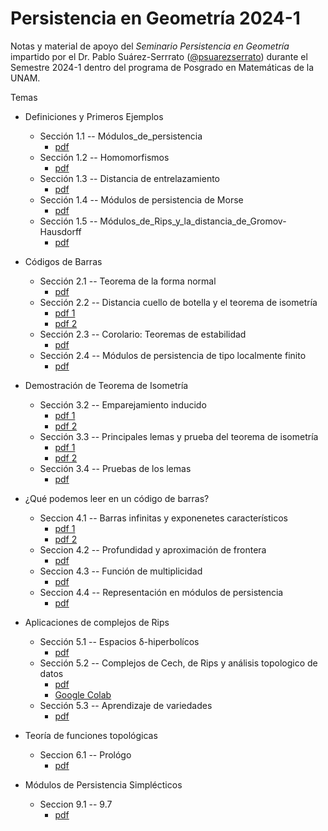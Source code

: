 # Persistencia en Geometría 2024-1
Notas y material de apoyo del _Seminario Persistencia en Geometría_ impartido por el Dr. Pablo Suárez-Serrrato ([@psuarezserrato](https://github.com/psuarezserrato)) durante el Semestre 2024-1 dentro del programa de Posgrado en Matemáticas de la UNAM.

Temas

* Definiciones y Primeros Ejemplos 
    * Sección 1.1 -- Módulos_de_persistencia
        * [pdf](https://github.com/appliedgeometry/Persistencia-en-Geometria-2024-1/blob/main/pdf/Modulos_de_Persistencia_y_Homomorfismos.pdf)
    * Sección 1.2 -- Homomorfismos
        * [pdf](https://github.com/appliedgeometry/Persistencia-en-Geometria-2024-1/blob/main/pdf/Modulos_de_Persistencia_y_Homomorfismos.pdf)
    * Sección 1.3 -- Distancia de entrelazamiento
        * [pdf](https://github.com/appliedgeometry/Persistencia-en-Geometria-2024-1/blob/main/pdf/Modulos_de_Persistencia_y_Homomorfismos.pdf)
    * Sección 1.4 -- Módulos de persistencia de Morse
        * [pdf](https://github.com/appliedgeometry/Persistencia-en-Geometria-2024-1/blob/main/pdf/Modulos_de_Persistencia_y_Homomorfismos.pdf)
    * Sección 1.5 -- Módulos_de_Rips_y_la_distancia_de_Gromov-Hausdorff
        * [pdf](https://github.com/appliedgeometry/Persistencia-en-Geometria-2024-1/blob/main/pdf/1_5_Mo%CC%81dulos_de_Rips_y_la_distancia_de_Gromov-Hausdorff.pdf)

* Códigos de Barras 
    * Sección 2.1 -- Teorema de la forma normal
        * [pdf](https://github.com/appliedgeometry/Persistencia-en-Geometria-2024-1/blob/main/pdf/Cap2_Barcodes_S-2-1-10.pdf)
    * Sección 2.2 -- Distancia cuello de botella y el teorema de isometría
        * [pdf 1](https://github.com/appliedgeometry/Persistencia-en-Geometria-2024-1/blob/main/pdf/Cap2_Barcodes_S2-2.pdf)
        * [pdf 2](https://github.com/appliedgeometry/Persistencia-en-Geometria-2024-1/blob/main/pdf/Cap_2-Sec_2.2-2.4.pdf)
    * Sección 2.3 -- Corolario: Teoremas de estabilidad
        * [pdf](https://github.com/appliedgeometry/Persistencia-en-Geometria-2024-1/blob/main/pdf/Cap_2-Sec_2.2-2.4.pdf)
    * Sección 2.4 -- Módulos de persistencia de tipo localmente finito
        * [pdf](https://github.com/appliedgeometry/Persistencia-en-Geometria-2024-1/blob/main/pdf/Cap_2-Sec_2.2-2.4.pdf)

* Demostración de Teorema de Isometría
    * Sección 3.2 -- Emparejamiento inducido
        * [pdf 1](https://github.com/appliedgeometry/Persistencia-en-Geometria-2024-1/blob/main/pdf/Emparejamiento-Inducido.pdf)
        * [pdf 2](https://github.com/appliedgeometry/Persistencia-en-Geometria-2024-1/blob/main/pdf/3_2._2_and_3_3.pdf)
    * Sección 3.3 -- Principales lemas y prueba del teorema de isometría
        * [pdf 1](https://github.com/appliedgeometry/Persistencia-en-Geometria-2024-1/blob/main/pdf/3_2._2_and_3_3.pdf)
        * [pdf 2](https://github.com/appliedgeometry/Persistencia-en-Geometria-2024-1/blob/main/pdf/Cap_3-Sec_3.3-3.4.pdf)
    * Sección 3.4 -- Pruebas de los lemas
        * [pdf](https://github.com/appliedgeometry/Persistencia-en-Geometria-2024-1/blob/main/pdf/Cap_3-Sec_3.3-3.4.pdf)

* ¿Qué podemos leer en un código de barras?
    * Seccion 4.1 -- Barras infinitas y exponenetes característicos
        * [pdf 1](https://github.com/appliedgeometry/Persistencia-en-Geometria-2024-1/blob/main/pdf/sec4-4.1.2.pdf)
        * [pdf 2](https://github.com/appliedgeometry/Persistencia-en-Geometria-2024-1/blob/main/pdf/Persistencia_Topologica_Sec4.1.1_Sec4.2.pdf)
    * Seccion 4.2 -- Profundidad y aproximación de frontera
        * [pdf](https://github.com/appliedgeometry/Persistencia-en-Geometria-2024-1/blob/main/pdf/Persistencia_Topologica_Sec4.1.1_Sec4.2.pdf)
    * Seccion 4.3 -- Función de multiplicidad
        * [pdf](https://github.com/appliedgeometry/Persistencia-en-Geometria-2024-1/blob/main/pdf/Cap_4-Sec_4.3-4.4.1.pdf)
    * Seccion 4.4 -- Representación en módulos de persistencia
        * [pdf](https://github.com/appliedgeometry/Persistencia-en-Geometria-2024-1/blob/main/pdf/Cap_4-Sec_4.3-4.4.1.pdf)

* Aplicaciones de complejos de Rips
    * Sección 5.1 -- Espacios δ-hiperbolícos
        * [pdf](https://github.com/appliedgeometry/Persistencia-en-Geometria-2024-1/blob/main/pdf/Secci%C3%B3n_5.1.pdf)
    * Sección 5.2 -- Complejos de Cech, de Rips y análisis topologico de datos
        * [pdf](https://github.com/appliedgeometry/Persistencia-en-Geometria-2024-1/blob/main/pdf/Cap_5_Sec_5_2_Persistencia_Topologica.pdf)
        * [Google Colab](https://colab.research.google.com/drive/1EF73xsgoUszbIGnVshaAZ-E481NqOQmk?usp=sharing)
    * Sección 5.3 -- Aprendizaje de variedades
        * [pdf](https://github.com/appliedgeometry/Persistencia-en-Geometria-2024-1/blob/main/pdf/Cap_5-Sec_5.3-6.1.pdf)

*  Teoría de funciones topológicas
    * Seccion 6.1 -- Prológo
        * [pdf](https://github.com/appliedgeometry/Persistencia-en-Geometria-2024-1/blob/main/pdf/Cap_5-Sec_5.3-6.1.pdf)   

*  Módulos de Persistencia Simplécticos
    * Seccion 9.1 -- 9.7
        * [pdf](https://github.com/appliedgeometry/Persistencia-en-Geometria-2024-1/blob/main/pdf/Cap_9.pdf) 
